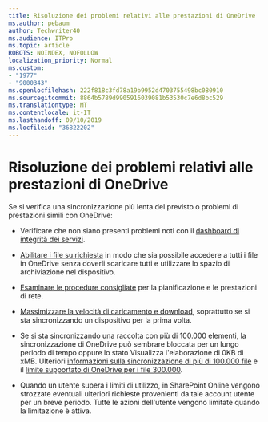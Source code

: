 ```yaml
---
title: Risoluzione dei problemi relativi alle prestazioni di OneDrive
ms.author: pebaum
author: Techwriter40
ms.audience: ITPro
ms.topic: article
ROBOTS: NOINDEX, NOFOLLOW
localization_priority: Normal
ms.custom:
- "1977"
- "9000343"
ms.openlocfilehash: 222f818c3fd78a19b9952d4703755498bc080910
ms.sourcegitcommit: 8864b5789d9905916039081b53530c7e6d8bc529
ms.translationtype: MT
ms.contentlocale: it-IT
ms.lasthandoff: 09/10/2019
ms.locfileid: "36822202"
---
```

# <a name="troubleshoot-onedrive-performance"></a>Risoluzione dei problemi relativi alle prestazioni di OneDrive

Se si verifica una sincronizzazione più lenta del previsto o problemi di prestazioni simili con OneDrive:

- Verificare che non siano presenti problemi noti con il [dashboard di integrità dei servizi](https://portal.office.com/adminportal/home?ref=/servicehealth).

- [Abilitare i file su richiesta](https://support.office.com/article/save-disk-space-with-onedrive-files-on-demand-for-windows-10-0e6860d3-d9f3-4971-b321-7092438fb38e?ui=en-US&rs=en-US&ad=US) in modo che sia possibile accedere a tutti i file in OneDrive senza doverli scaricare tutti e utilizzare lo spazio di archiviazione nel dispositivo.

- [Esaminare le procedure consigliate](https://docs.microsoft.com/office365/enterprise/network-planning-and-performance) per la pianificazione e le prestazioni di rete.

- [Massimizzare la velocità di caricamento e download](https://support.office.com/article/maximize-upload-and-download-speed-8eeadfb8-501f-406d-997b-98ab6ff67f43), soprattutto se si sta sincronizzando un dispositivo per la prima volta.

- Se si sta sincronizzando una raccolta con più di 100.000 elementi, la sincronizzazione di OneDrive può sembrare bloccata per un lungo periodo di tempo oppure lo stato Visualizza l'elaborazione di 0KB di xMB. Ulteriori [informazioni sulla sincronizzazione di più di 100.000 file](https://support.office.com/article/invalid-file-names-and-file-types-in-onedrive-onedrive-for-business-and-sharepoint-64883a5d-228e-48f5-b3d2-eb39e07630fa) e il [limite supportato di OneDrive per i file 300.000](https://support.office.com/article/invalid-file-names-and-file-types-in-onedrive-onedrive-for-business-and-sharepoint-64883a5d-228e-48f5-b3d2-eb39e07630fa).

- Quando un utente supera i limiti di utilizzo, in SharePoint Online vengono strozzate eventuali ulteriori richieste provenienti da tale account utente per un breve periodo. Tutte le azioni dell'utente vengono limitate quando la limitazione è attiva.
